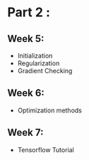 # Part 2 :

## Week 5:
 - Initialization
 - Regularization
 - Gradient Checking 

 ## Week 6:
  - Optimization methods

 ## Week 7:
  - Tensorflow Tutorial
